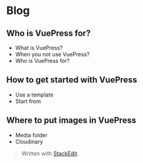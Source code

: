 # Blog

## Who is VuePress for?
 - What is VuePress?
 - When you not use VuePress?
 - Who is VuePress for?

## How to get started with VuePress
 - Use a template
 - Start from 
## Where to put images in VuePress
 - Media folder
 - Cloudinary




> Written with [StackEdit](https://stackedit.io/).
<!--stackedit_data:
eyJoaXN0b3J5IjpbMjA4NTY2ODI3XX0=
-->